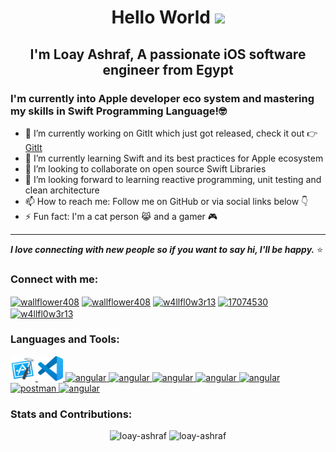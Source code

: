 <h1 align="center">Hello World <img src = "https://raw.githubusercontent.com/MartinHeinz/MartinHeinz/master/wave.gif" width=40px></h1>
<h2 align="center"> I'm Loay Ashraf, A passionate iOS software engineer from Egypt</h2>

### I'm currently into Apple developer eco system and mastering my skills in Swift Programming Language!🤓

- 🔭 I’m currently working on GitIt which just got released, check it out 👉 [GitIt]
- 🌱 I’m currently learning Swift and its best practices for Apple ecosystem
- 👯 I’m looking to collaborate on open source Swift Libraries
- 🤔 I’m looking forward to learning reactive programming, unit testing and clean architecture
- 📫 How to reach me: Follow me on GitHub or via social links below 👇
- ⚡ Fun fact: I'm a cat person 😹 and a gamer 🎮

---
***I love connecting with new people so if you want to say hi, I'll be happy.*** ⭐️

<h3 align="left">Connect with me:</h3>
<p align="left">
<a href="https://www.facebook.com/loay.ashraf.selim/" target="blank"><img align="center" src="https://raw.githubusercontent.com/rahuldkjain/github-profile-readme-generator/master/src/images/icons/Social/facebook.svg" alt="wallflower408" height="30" width="40" /></a>
<a href="https://twitter.com/lashraf96" target="blank"><img align="center" src="https://raw.githubusercontent.com/rahuldkjain/github-profile-readme-generator/master/src/images/icons/Social/twitter.svg" alt="wallflower408" height="30" width="40" /></a>
<a href="https://www.linkedin.com/in/loay-ashraf/" target="blank"><img align="center" src="https://raw.githubusercontent.com/rahuldkjain/github-profile-readme-generator/master/src/images/icons/Social/linked-in-alt.svg" alt="w4llfl0w3r13" height="30" width="40" /></a>
<a href="https://stackoverflow.com/users/10701702/l-ashraf" target="blank"><img align="center" src="https://raw.githubusercontent.com/rahuldkjain/github-profile-readme-generator/master/src/images/icons/Social/stack-overflow.svg" alt="17074530" height="30" width="40" /></a>
<a href="https://www.hackerrank.com/loay_ashraf_96" target="blank"><img align="center" src="https://raw.githubusercontent.com/rahuldkjain/github-profile-readme-generator/master/src/images/icons/Social/hackerrank.svg" alt="w4llfl0w3r13" height="30" width="40" /></a>

<h3 align="left">Languages and Tools:</h3>
<p align="left">
<a href="https://developer.apple.com/xcode/" target="_blank"> <img src="https://raw.githubusercontent.com/loay-ashraf/loay-ashraf/main/xcode.svg" alt="angular" width="40" height="40"/> </a>
<a href="https://code.visualstudio.com" target="_blank"> <img src="https://raw.githubusercontent.com/loay-ashraf/loay-ashraf/main/vscode.svg" alt="angular" width="40" height="40"/> </a>
<a href="https://www.swift.org" target="_blank"> <img src="https://raw.githubusercontent.com/rahuldkjain/github-profile-readme-generator/master/src/images/icons/ProgrammingLanguages/swift.svg" alt="angular" width="40" height="40"/> </a>
<a href="https://www.cprogramming.com" target="_blank"> <img src="https://raw.githubusercontent.com/rahuldkjain/github-profile-readme-generator/master/src/images/icons/ProgrammingLanguages/c.svg" alt="angular" width="40" height="40"/> </a>
<a href="https://www.cprogramming.com" target="_blank"> <img src="https://raw.githubusercontent.com/rahuldkjain/github-profile-readme-generator/master/src/images/icons/ProgrammingLanguages/cpp.svg" alt="angular" width="40" height="40"/> </a>
<a href="https://www.javascript.com" target="_blank"> <img src="https://raw.githubusercontent.com/rahuldkjain/github-profile-readme-generator/master/src/images/icons/ProgrammingLanguages/javascript.svg" alt="angular" width="40" height="40"/> </a>
<a href="https://git-scm.com" target="_blank"> <img src="https://raw.githubusercontent.com/rahuldkjain/github-profile-readme-generator/master/src/images/icons/Other/git.svg" alt="angular" width="40" height="40"/> </a>
<a href="https://postman.com" target="_blank"> <img src="https://www.vectorlogo.zone/logos/getpostman/getpostman-icon.svg" alt="postman" width="40" height="40"/> </a>
<a href="https://www.linux.org" target="_blank"> <img src="https://github.com/rahuldkjain/github-profile-readme-generator/blob/master/src/images/icons/Other/linux.svg" alt="angular" width="40" height="40"/> </a> 

<h3 align="left">Stats and Contributions:</h3>
<p align="center">
  <img width="400em" src="https://github-readme-stats.vercel.app/api?username=loay-ashraf&show_icons=true&locale=en&theme=prussian" alt="loay-ashraf"/>
  <img width="400em" src="https://github-readme-streak-stats.herokuapp.com/?user=loay-ashraf&theme=prussian" alt="loay-ashraf" />
</p>
  
[GitIt]: https://github.com/loay-ashraf/GitIt
